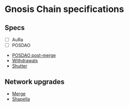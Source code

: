 # Gnosis Chain specifications

## Specs

- [ ] AuRa
- [ ] POSDAO
- [POSDAO post-merge](./execution/posdao-post-merge.md)
- [Withdrawals](./execution/withdrawals.md)
- [Shutter](./shutter/high-level.md)

## Network upgrades

- [Merge](./network-upgrades/merge.md)
- [Shapella](./network-upgrades/shapella.md)
